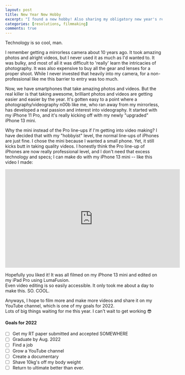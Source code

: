 ```yaml
---
layout: post
title: New Year New Hobby
excerpt: "I found a new hobby! Also sharing my obligatory new year's resolutions for 2022. Happy New Year!"
categories: [resolutions, filmmaking]
comments: true
---
```


Technology is so cool, man. 

I remember getting a mirrorless camera about 10 years ago. It took amazing photos and alright videos, but I never used it as much as I'd wanted to. It was bulky, and most of all it was difficult to 'really' learn the intricacies of photography. It was also expensive to buy all the gear and lenses for a proper shoot. While I never invested that heavily into my camera, for a non-professional like me this barrier to entry was too much.

Now, we have smartphones that take amazing photos and videos. But the real killer is that taking awesome, brilliant photos and videos are getting easier and easier by the year. It's gotten easy to a point where a photography/videography n00b like me, who ran away from my mirrorless, has developed a real passion and interest into videography. It started with my iPhone 11 Pro, and it's really kicking off with my newly "upgraded" iPhone 13 mini. 

Why the mini instead of the Pro line-ups if I'm getting into video making? I have decided that with my "hobbyist" level, the normal line-ups of iPhones are just fine. I chose the mini because I wanted a small phone. Yet, it still kicks butt in taking quality videos. I honestly think the Pro line-up of iPhones are now really professional level, and I don't need that excess technology and specs; I can make do with my iPhone 13 mini -- like this video I made:

<iframe width="560" height="315" style="display: block; margin: 0 auto;" src="https://www.youtube.com/embed/i1muWQazPF4" title="YouTube video player" frameborder="0" allow="accelerometer; autoplay; clipboard-write; encrypted-media; gyroscope; picture-in-picture" allowfullscreen></iframe>



Hopefully you liked it! It was all filmed on my iPhone 13 mini and edited on my iPad Pro using LumaFusion.  
Even video editing is so easily accessible. It only took me about a day to make this. SO. COOL.

Anyways, I hope to film more and make more videos and share it on my YouTube channel, which is one of my goals for 2022.  
Lots of big things waiting for me this year. I can't wait to get working 😎

#### Goals for 2022

-[ ] Get my RT paper submitted and accepted SOMEWHERE  
-[ ] Graduate by Aug. 2022  
-[ ] Find a job  
-[ ] Grow a YouTube channel  
-[ ] Create a documentary  
-[ ] Shave 10kg's off my body weight  
-[ ] Return to ultimate better than ever.